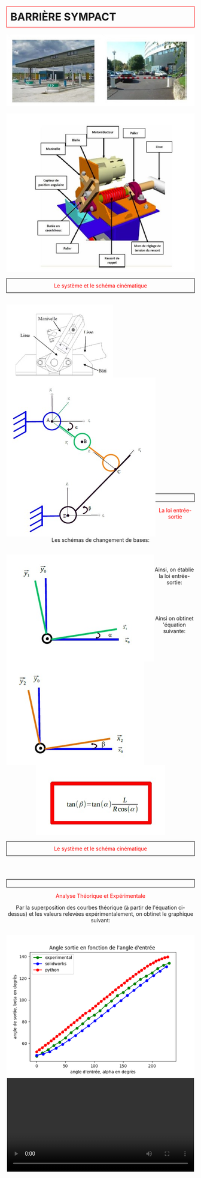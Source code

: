 <html>
 <head>
    <meta charset="utf-8"/>
    <link href="style.css" rel="stylesheet" type="text/css"/>
 </head>
 <body>
  <h1 id="h1" style="border: 1px solid red; padding: 10px;"><b>BARRIÈRE SYMPACT</b></h1>
  <center><img src="im/1.jpg" /></center>
  <br>
  <center><img src="im/2.jpg"  />
  <br>
 
  




  <p id="para2" style="border: 1px solid black; padding: 10px;"> <font style="color:red">Le système et le schéma cinématique</font></p>
  <br>
  
  <center>  <img src="im/3.jpg" style="float:left;" /><img src="im/4.jpg" style="float:left;" /></center>

  <br><br><br><br><br><br><br><br><br><br><br><br0><br><br><br><br><br><br><br><br><br><br><br><br><br><br><br><br><br>
  <p id="para2" style="border: 1px solid black; padding: 10px;"><center> <font style="color:red">La loi entrée-sortie</font></center></p>
  <br>
  <p id="para3">
  Les schémas de changement de bases:</p>
  <br><center >  <img src="im/5.jpg" style="float:left;" /><img src="im/6.jpg" style="float:left;" /></center>
  <br>
  <p id="para3">Ainsi, on établie la loi entrée-sortie: </p>
  <br> <center><img scr="im/7.jpg"  /> </center>
  <br>
  <p id="para3">Ainsi on obtinet 'équation suivante: </p>
  <br><img src="im/8.jpg"    />  

   <p id="para2" style="border: 1px solid black; padding: 10px;"> <font style="color:red">Le système et le schéma cinématique</font></p>
   <br>
 
  <br>
  <p id="para2" style="border: 1px solid black; padding: 10px;"><center> <font style="color:red">Analyse Théorique et Expérimentale </font></center></p>
  <p id="para3">
  Par la superposition des courbes théorique (à partir de l'équation ci-dessus) et les valeurs relevées expérimentalement, on obtinet le graphique suivant:</p>
  <br>
  <center><img src="im/Figure_1 (1).png"  /></center>
 
  


 <video controls width="500">
   <source src="/1.mp4" type="video/mp4" />
  </video>
  </body>
